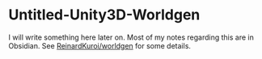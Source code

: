 # Untitled-Unity3D-Worldgen

I will write something here later on. Most of my notes regarding this are in Obsidian. See [ReinardKuroi/worldgen](https://github.com/ReinardKuroi/worldgen) for some details.
